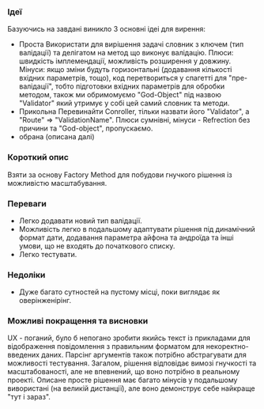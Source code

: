 ### Ідеї

Базуючись на завдані виникло 3 основні ідеі для вирення: 

- Проста
Використати для вирішення задачі словник з ключем (тип валідації) та делігатом на метод що виконує валідацію. Плюси: швидкість імплемендації, можливість розширення у довжину. Мінуси: якщо зміни будуть горизонтальні (додавання кількості вхідних параметрів, тощо), код перетвориться у спагетті для "пре-валідації", тобто підготовки вхідних параметрів для обробки методом, також ми обримомуємо "God-Object" під назвою "Validator" який утримує у собі цей самий словник та методи.
- Прикольна
Перевинайти Conroller, тільки назвати його "Validator", а "Route" => "ValidationName". Плюси сумнівні, мінуси - Refrection без причини та "God-object", пропускаємо.
- обрана (описана далі)

### Короткий опис
Взяти за основу Factory Method для побудови гнучкого рішення із можливістю масштабування.

### Переваги

- Легко додавати новий тип валідації.
- Можливість легко в подальшому адаптувати рішення під динамічний формат дати, додавання параметра айфона та андроїда та інші умови, що не входять до початкового списку.
- Легко тестувати.

### Недоліки

- Дуже багато сутностей на пустому місці, поки виглядає як оверінженірінг.

### Можливі покращення та висновки

UX - поганий, було б непогано зробити якийсь текст із прикладами для відображення повідомлення з правильним форматом для некоректно-введених даних. Парсінг аргументів також потрібно абстрагувати для можливості тестування.
Загалом, рішення відповідає вимозі гнучкості та масштабованості, але не впевнений, що воно потрібно в реальному проекті. Описане просте рішення має багато мінусів у подальшому вивористані (на великій дистанції), але воно демонструє себе найкраще "тут і зараз".
